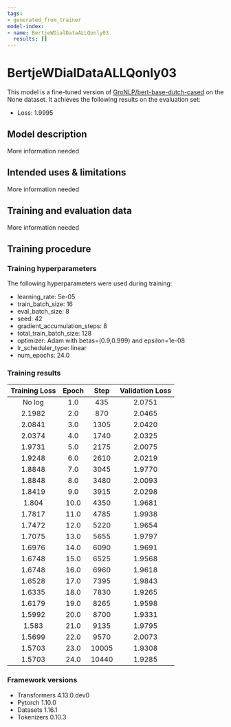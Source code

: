 ```yaml
---
tags:
- generated_from_trainer
model-index:
- name: BertjeWDialDataALLQonly03
  results: []
---
```


<!-- This model card has been generated automatically according to the information the Trainer had access to. You
should probably proofread and complete it, then remove this comment. -->

# BertjeWDialDataALLQonly03

This model is a fine-tuned version of [GroNLP/bert-base-dutch-cased](https://huggingface.co/GroNLP/bert-base-dutch-cased) on the None dataset.
It achieves the following results on the evaluation set:
- Loss: 1.9995

## Model description

More information needed

## Intended uses & limitations

More information needed

## Training and evaluation data

More information needed

## Training procedure

### Training hyperparameters

The following hyperparameters were used during training:
- learning_rate: 5e-05
- train_batch_size: 16
- eval_batch_size: 8
- seed: 42
- gradient_accumulation_steps: 8
- total_train_batch_size: 128
- optimizer: Adam with betas=(0.9,0.999) and epsilon=1e-08
- lr_scheduler_type: linear
- num_epochs: 24.0

### Training results

| Training Loss | Epoch | Step  | Validation Loss |
|:-------------:|:-----:|:-----:|:---------------:|
| No log        | 1.0   | 435   | 2.0751          |
| 2.1982        | 2.0   | 870   | 2.0465          |
| 2.0841        | 3.0   | 1305  | 2.0420          |
| 2.0374        | 4.0   | 1740  | 2.0325          |
| 1.9731        | 5.0   | 2175  | 2.0075          |
| 1.9248        | 6.0   | 2610  | 2.0219          |
| 1.8848        | 7.0   | 3045  | 1.9770          |
| 1.8848        | 8.0   | 3480  | 2.0093          |
| 1.8419        | 9.0   | 3915  | 2.0298          |
| 1.804         | 10.0  | 4350  | 1.9681          |
| 1.7817        | 11.0  | 4785  | 1.9938          |
| 1.7472        | 12.0  | 5220  | 1.9654          |
| 1.7075        | 13.0  | 5655  | 1.9797          |
| 1.6976        | 14.0  | 6090  | 1.9691          |
| 1.6748        | 15.0  | 6525  | 1.9568          |
| 1.6748        | 16.0  | 6960  | 1.9618          |
| 1.6528        | 17.0  | 7395  | 1.9843          |
| 1.6335        | 18.0  | 7830  | 1.9265          |
| 1.6179        | 19.0  | 8265  | 1.9598          |
| 1.5992        | 20.0  | 8700  | 1.9331          |
| 1.583         | 21.0  | 9135  | 1.9795          |
| 1.5699        | 22.0  | 9570  | 2.0073          |
| 1.5703        | 23.0  | 10005 | 1.9308          |
| 1.5703        | 24.0  | 10440 | 1.9285          |


### Framework versions

- Transformers 4.13.0.dev0
- Pytorch 1.10.0
- Datasets 1.16.1
- Tokenizers 0.10.3
